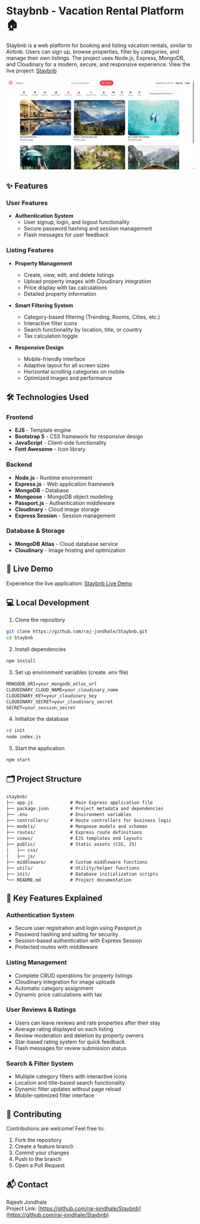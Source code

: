 ﻿# Staybnb - Vacation Rental Platform 🏠

Staybnb is a web platform for booking and listing vacation rentals, similar to Airbnb. Users can sign up, browse properties, filter by categories, and manage their own listings. The project uses Node.js, Express, MongoDB, and Cloudinary for a modern, secure, and responsive experience.
View the live project: [Staybnb](https://staybnb-project-g90y.onrender.com/listings)

![listing page](<listing page.jpeg>)

## ✨ Features

### User Features

- **Authentication System**
  - User signup, login, and logout functionality
  - Secure password hashing and session management
  - Flash messages for user feedback

### Listing Features

- **Property Management**

  - Create, view, edit, and delete listings
  - Upload property images with Cloudinary integration
  - Price display with tax calculations
  - Detailed property information

- **Smart Filtering System**

  - Category-based filtering (Trending, Rooms, Cities, etc.)
  - Interactive filter icons
  - Search functionality by location, title, or country
  - Tax calculation toggle

- **Responsive Design**
  - Mobile-friendly interface
  - Adaptive layout for all screen sizes
  - Horizontal scrolling categories on mobile
  - Optimized images and performance

## 🛠️ Technologies Used

### Frontend

- **EJS** - Template engine
- **Bootstrap 5** - CSS framework for responsive design
- **JavaScript** - Client-side functionality
- **Font Awesome** - Icon library

### Backend

- **Node.js** - Runtime environment
- **Express.js** - Web application framework
- **MongoDB** - Database
- **Mongoose** - MongoDB object modeling
- **Passport.js** - Authentication middleware
- **Cloudinary** - Cloud image storage
- **Express Session** - Session management

### Database & Storage

- **MongoDB Atlas** - Cloud database service
- **Cloudinary** - Image hosting and optimization

## 🚀 Live Demo

Experience the live application: [Staybnb Live Demo](https://staybnb-project-g90y.onrender.com/listings)

## 💻 Local Development

1. Clone the repository

```bash
git clone https://github.com/raj-jondhale/Staybnb.git
cd Staybnb
```

2. Install dependencies

```bash
npm install
```

3. Set up environment variables (create .env file)

```env
MONGODB_URI=your_mongodb_atlas_url
CLOUDINARY_CLOUD_NAME=your_cloudinary_name
CLOUDINARY_KEY=your_cloudinary_key
CLOUDINARY_SECRET=your_cloudinary_secret
SECRET=your_session_secret
```

4. Initialize the database

```bash
cd init
node index.js
```

5. Start the application

```bash
npm start
```

## 🗂️ Project Structure

```
staybnb/
├── app.js              # Main Express application file
├── package.json        # Project metadata and dependencies
├── .env                # Environment variables
├── controllers/        # Route controllers for business logic
├── models/             # Mongoose models and schemas
├── routes/             # Express route definitions
├── views/              # EJS templates and layouts
├── public/             # Static assets (CSS, JS)
│   ├── css/
│   ├── js/
├── middleware/         # Custom middleware functions
├── utils/              # Utility/helper functions
├── init/               # Database initialization scripts
└── README.md           # Project documentation
```

## 🔑 Key Features Explained

### Authentication System

- Secure user registration and login using Passport.js
- Password hashing and salting for security
- Session-based authentication with Express Session
- Protected routes with middleware

### Listing Management

- Complete CRUD operations for property listings
- Cloudinary integration for image uploads
- Automatic category assignment
- Dynamic price calculations with tax

### User Reviews & Ratings

- Users can leave reviews and rate properties after their stay
- Average rating displayed on each listing
- Review moderation and deletion by property owners
- Star-based rating system for quick feedback
- Flash messages for review submission status

### Search & Filter System

- Multiple category filters with interactive icons
- Location and title-based search functionality
- Dynamic filter updates without page reload
- Mobile-optimized filter interface

## 👥 Contributing

Contributions are welcome! Feel free to:

1. Fork the repository
2. Create a feature branch
3. Commit your changes
4. Push to the branch
5. Open a Pull Request

## 📬 Contact

Rajesh Jondhale  
Project Link: [https://github.com/raj-jondhale/Staybnb](https://github.com/raj-jondhale/Staybnb)


